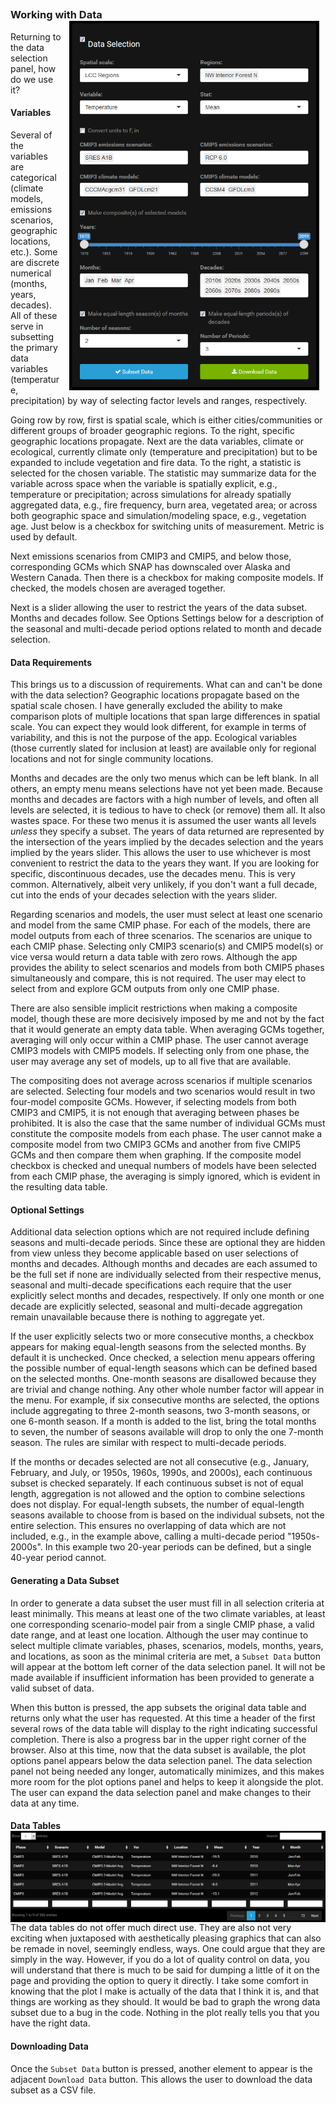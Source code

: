 
##
##
### Working with Data <img style="float: right; padding-left: 10px; padding-right: 10px" src="img/dataSelectionPanel.png" width="400"/>
Returning to the data selection panel, how do we use it?

#### Variables
Several of the variables are categorical (climate models, emissions scenarios, geographic locations, etc.). Some are discrete numerical (months, years, decades).
All of these serve in subsetting the primary data variables (temperature, precipitation) by way of selecting factor levels and ranges, respectively.

Going row by row, first is spatial scale, which is either cities/communities or different groups of broader geographic regions.
To the right, specific geographic locations propagate.
Next are the data variables, climate or ecological, currently climate only (temperature and precipitation) but to be expanded to include vegetation and fire data.
To the right, a statistic is selected for the chosen variable.
The statistic may summarize data for the variable across space when the variable is spatially explicit, e.g., temperature or precipitation;
across simulations for already spatially aggregated data, e.g., fire frequency, burn area, vegetated area; or across both geographic space and simulation/modeling space, e.g., vegetation age.
Just below is a checkbox for switching units of measurement. Metric is used by default.

Next emissions scenarios from CMIP3 and CMIP5, and below those, corresponding GCMs which SNAP has downscaled over Alaska and Western Canada.
Then there is a checkbox for making composite models. If checked, the models chosen are averaged together.

Next is a slider allowing the user to restrict the years of the data subset.
Months and decades follow. See Options Settings below for a description of the seasonal and multi-decade period options related to month and decade selection.

#### Data Requirements
This brings us to a discussion of requirements. What can and can't be done with the data selection?
Geographic locations propagate based on the spatial scale chosen.
I have generally excluded the ability to make comparison plots of multiple locations that span large differences in spatial scale.
You can expect they would look different, for example in terms of variability, and this is not the purpose of the app.
Ecological variables (those currently slated for inclusion at least) are available only for regional locations and not for single community locations.

Months and decades are the only two menus which can be left blank. In all others, an empty menu means selections have not yet been made.
Because months and decades are factors with a high number of levels, and often all levels are selected, it is tedious to have to check (or remove) them all.
It also wastes space. For these two menus it is assumed the user wants all levels *unless* they specify a subset.
The years of data returned are represented by the intersection of the years implied by the decades selection and the years implied by the years slider.
This allows the user to use whichever is most convenient to restrict the data to the years they want.
If you are looking for specific, discontinuous decades, use the decades menu. This is very common.
Alternatively, albeit very unlikely, if you don't want a full decade, cut into the ends of your decades selection with the years slider.

Regarding scenarios and models, the user must select at least one scenario and model from the same CMIP phase.
For each of the models, there are model outputs from each of three scenarios. The scenarios are unique to each CMIP phase.
Selecting only CMIP3 scenario(s) and CMIP5 model(s) or vice versa would return a data table with zero rows.
Although the app provides the ability to select scenarios and models from both CMIP5 phases simultaneously and compare, this is not required.
The user may elect to select from and explore GCM outputs from only one CMIP phase.

There are also sensible implicit restrictions when making a composite model, though these are more decisively imposed by me and not by the fact that it would generate an empty data table.
When averaging GCMs together, averaging will only occur within a CMIP phase. The user cannot average CMIP3 models with CMIP5 models.
If selecting only from one phase, the user may average any set of models, up to all five that are available.

The compositing does not average across scenarios if multiple scenarios are selected.
Selecting four models and two scenarios would result in two four-model composite GCMs.
However, if selecting models from both CMIP3 and CMIP5, it is not enough that averaging between phases be prohibited.
It is also the case that the same number of individual GCMs must constitute the composite models from each phase.
The user cannot make a composite model from two CMIP3 GCMs and another from five CMIP5 GCMs and then compare them when graphing.
If the composite model checkbox is checked and unequal numbers of models have been selected from each CMIP phase, the averaging is simply ignored, which is evident in the resulting data table.

#### Optional Settings
Additional data selection options which are not required include defining seasons and multi-decade periods.
Since these are optional they are hidden from view unless they become applicable based on user selections of months and decades.
Although months and decades are each assumed to be the full set if none are individually selected from their respective menus,
seasonal and multi-decade specifications each require that the user explicitly select months and decades, respectively.
If only one month or one decade are explicitly selected, seasonal and multi-decade aggregation remain unavailable because there is nothing to aggregate yet.

If the user explicitly selects two or more consecutive months, a checkbox appears for making equal-length seasons from the selected months.
By default it is unchecked. Once checked, a selection menu appears offering the possible number of equal-length seasons which can be defined based on the selected months.
One-month seasons are disallowed because they are trivial and change nothing.
Any other whole number factor will appear in the menu.
For example, if six consecutive months are selected, the options include aggregating to three 2-month seasons, two 3-month seasons, or one 6-month season.
If a month is added to the list, bring the total months to seven, the number of seasons available will drop to only the one 7-month season.
The rules are similar with respect to multi-decade periods.

If the months or decades selected are not all consecutive (e.g., January, February, and July, or 1950s, 1960s, 1990s, and 2000s), each continuous subset is checked separately.
If each continuous subset is not of equal length, aggregation is not allowed and the option to combine selections does not display.
For equal-length subsets, the number of equal-length seasons available to choose from is based on the individual subsets, not the entire selection.
This ensures no overlapping of data which are not included, e.g., in the example above, calling a multi-decade period "1950s-2000s".
In this example two 20-year periods can be defined, but a single 40-year period cannot.

#### Generating a Data Subset
In order to generate a data subset the user must fill in all selection criteria at least minimally.
This means at least one of the two climate variables, at least one corresponding scenario-model pair from a single CMIP phase,
a valid date range, and at least one location.
Although the user may continue to select multiple climate variables, phases, scenarios, models, months, years, and locations,
as soon as the minimal criteria are met, a `Subset Data` button will appear at the bottom left corner of the data selection panel.
It will not be made available if insufficient information has been provided to generate a valid subset of data.

When this button is pressed, the app subsets the original data table and returns only what the user has requested.
At this time a header of the first several rows of the data table will display to the right indicating successful completion.
There is also a progress bar in the upper right corner of the browser.
Also at this time,  now that the data subset is available, the plot options panel appears below the data selection panel.
The data selection panel not being needed any longer, automatically minimizes, and this makes more room for the plot options panel and helps to keep it alongside the plot.
The user can expand the data selection panel and make changes to their data at any time.

#### Data Tables <img style="float: right" src="img/dataTable.png"/>
The data tables do not offer much direct use.
They are also not very exciting when juxtaposed with aesthetically pleasing graphics that can also be remade in novel, seemingly endless, ways.
One could argue that they are simply in the way.
However, if you do a lot of quality control on data, you will understand that there is much to be said for dumping a little of it on the page and providing the option to query it directly.
I take some comfort in knowing that the plot I make is actually of the data that I think it is, and that things are working as they should.
It would be bad to graph the wrong data subset due to a bug in the code. Nothing in the plot really tells you that you have the right data.

#### Downloading Data
Once the `Subset Data` button is pressed, another element to appear is the adjacent `Download Data` button.
This allows the user to download the data subset as a CSV file.
